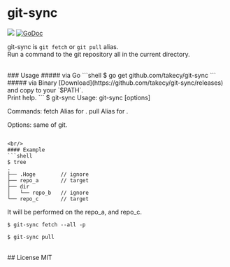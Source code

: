 # git-sync

![](https://img.shields.io/badge/golang-1.5.2-blue.svg?style=flat)
[![GoDoc](https://godoc.org/github.com/takecy/git-sync?status.svg)](https://godoc.org/github.com/takecy/git-sync)

git-sync is `git fetch` or `git pull` alias.  
Run a command to the git repository all in the current directory.

<br/>
### Usage
##### via Go
```shell
$ go get github.com/takecy/git-sync
```
##### via Binary  
[Download](https://github.com/takecy/git-sync/releases)  
and copy to your `$PATH`.

<br/>
Print help.
```
$ git-sync
Usage:
  git-sync <command> [options]

Commands:
  fetch   Alias for <git fetch>.
  pull    Alias for <git pull>.

Options:
  same of git.
```

<br/>
#### Example
```shell
$ tree
.
├── .Hoge        // ignore
├── repo_a       // target
├── dir
│   └── repo_b   // ignore
└── repo_c       // target
```

It will be performed on the repo_a, and repo_c.  
```shell
$ git-sync fetch --all -p
```
```shell
$ git-sync pull
```

<br/>
## License
MIT
